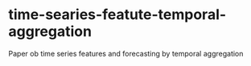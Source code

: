 # time-searies-featute-temporal-aggregation
Paper ob time series features and forecasting by temporal aggregation
